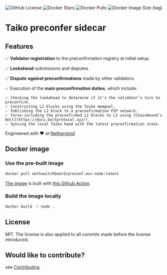 ![GitHub License](https://img.shields.io/github/license/NethermindEth/Taiko-Preconf-AVS)
![Docker Stars](https://img.shields.io/docker/stars/nethswitchboard/preconf-avs-node)
![Docker Pulls](https://img.shields.io/docker/pulls/nethswitchboard/preconf-avs-node)
![Docker Image Size (tag)](https://img.shields.io/docker/image-size/nethswitchboard/preconf-avs-node/latest)

# Taiko preconfer sidecar

## Features

✅ **Validator registration** to the preconfirmation registry at initial setup

✅ **Lookahead** submissions and disputes.

✅ **Dispute** **against preconfirmations** made by other validators.

✅ Execution of the **main preconfirmation duties**, which include:

    ✅ Checking the lookahead to determine if it's the validator’s turn to preconfirm.
    ✅ Constructing L2 blocks using the Taiko mempool.
    ✅ Publishing the L2 block to a preconfirmation P2P network.
    ✅ Force-including the preconfirmed L2 blocks to L1 using [Chainbound’s Bolt](https://docs.boltprotocol.xyz/).
    ✅ Syncing the local Taiko head with the latest preconfirmation state.

Engineered with ❤️ at [Nethermind](https://www.nethermind.io/)

## Docker image

### Use the pre-built image

```sh
docker pull nethswitchboard/preconf-avs-node:latest
```

[The image](https://hub.docker.com/r/nethswitchboard/preconf-avs-node) is built with [this Github Action](https://github.com/NethermindEth/Taiko-Preconf-AVS/blob/master/.github/workflows/avs_docker_build.yml).

### Build the image locally

```sh
docker build -t node .
```

## License

MIT. The license is also applied to all commits made before the license introduced.

## Would like to contribute?

see [Contributing](./CONTRIBUTING.md).